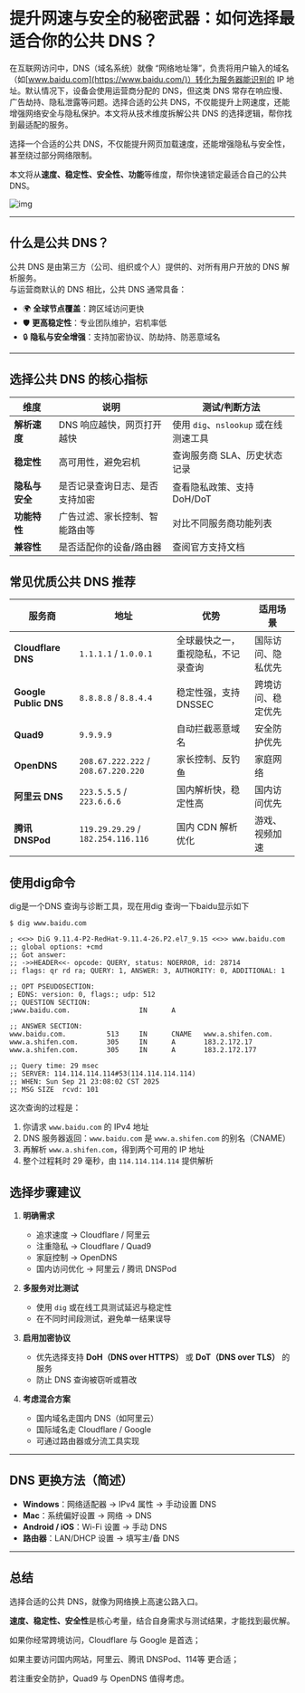 # 提升网速与安全的秘密武器：如何选择最适合你的公共 DNS？

在互联网访问中，DNS（域名系统）就像 “网络地址簿”，负责将用户输入的域名（如[www.baidu.com](https://www.baidu.com/)）转化为服务器能识别的 IP 地址。默认情况下，设备会使用运营商分配的 DNS，但这类 DNS 常存在响应慢、广告劫持、隐私泄露等问题。选择合适的公共 DNS，不仅能提升上网速度，还能增强网络安全与隐私保护。本文将从技术维度拆解公共 DNS 的选择逻辑，帮你找到最适配的服务。

选择一个合适的公共 DNS，不仅能提升网页加载速度，还能增强隐私与安全性，甚至绕过部分网络限制。

本文将从**速度、稳定性、安全性、功能**等维度，帮你快速锁定最适合自己的公共 DNS。

![img](https://imgoss.xgss.net/picgo-tx2025/QQ_1758469311923.png?tx)

---

## 什么是公共 DNS？

公共 DNS 是由第三方（公司、组织或个人）提供的、对所有用户开放的 DNS 解析服务。  
与运营商默认的 DNS 相比，公共 DNS 通常具备：

- 🌍 **全球节点覆盖**：跨区域访问更快  
- 🛡 **更高稳定性**：专业团队维护，宕机率低  
- 🔒 **隐私与安全增强**：支持加密协议、防劫持、防恶意域名

---

## 选择公共 DNS 的核心指标

| 维度           | 说明                           | 测试/判断方法                         |
| -------------- | ------------------------------ | ------------------------------------- |
| **解析速度**   | DNS 响应越快，网页打开越快     | 使用 `dig`、`nslookup` 或在线测速工具 |
| **稳定性**     | 高可用性，避免宕机             | 查询服务商 SLA、历史状态记录          |
| **隐私与安全** | 是否记录查询日志、是否支持加密 | 查看隐私政策、支持 DoH/DoT            |
| **功能特性**   | 广告过滤、家长控制、智能路由等 | 对比不同服务商功能列表                |
| **兼容性**     | 是否适配你的设备/路由器        | 查阅官方支持文档                      |



## 常见优质公共 DNS 推荐

| 服务商                | 地址                                | 优势                               | 适用场景           |
| --------------------- | ----------------------------------- | ---------------------------------- | ------------------ |
| **Cloudflare DNS**    | `1.1.1.1` / `1.0.0.1`               | 全球最快之一，重视隐私，不记录查询 | 国际访问、隐私优先 |
| **Google Public DNS** | `8.8.8.8` / `8.8.4.4`               | 稳定性强，支持 DNSSEC              | 跨境访问、稳定优先 |
| **Quad9**             | `9.9.9.9`                           | 自动拦截恶意域名                   | 安全防护优先       |
| **OpenDNS**           | `208.67.222.222` / `208.67.220.220` | 家长控制、反钓鱼                   | 家庭网络           |
| **阿里云 DNS**        | `223.5.5.5` / `223.6.6.6`           | 国内解析快，稳定性高               | 国内访问优先       |
| **腾讯 DNSPod**       | `119.29.29.29` / `182.254.116.116`  | 国内 CDN 解析优化                  | 游戏、视频加速     |



## 使用dig命令

dig是一个DNS 查询与诊断工具，现在用dig 查询一下baidu显示如下

```
$ dig www.baidu.com

; <<>> DiG 9.11.4-P2-RedHat-9.11.4-26.P2.el7_9.15 <<>> www.baidu.com
;; global options: +cmd
;; Got answer:
;; ->>HEADER<<- opcode: QUERY, status: NOERROR, id: 28714
;; flags: qr rd ra; QUERY: 1, ANSWER: 3, AUTHORITY: 0, ADDITIONAL: 1

;; OPT PSEUDOSECTION:
; EDNS: version: 0, flags:; udp: 512
;; QUESTION SECTION:
;www.baidu.com.                 IN      A

;; ANSWER SECTION:
www.baidu.com.          513     IN      CNAME   www.a.shifen.com.
www.a.shifen.com.       305     IN      A       183.2.172.17
www.a.shifen.com.       305     IN      A       183.2.172.177

;; Query time: 29 msec
;; SERVER: 114.114.114.114#53(114.114.114.114)
;; WHEN: Sun Sep 21 23:08:02 CST 2025
;; MSG SIZE  rcvd: 101
```

这次查询的过程是：

1. 你请求 `www.baidu.com` 的 IPv4 地址
2. DNS 服务器返回：`www.baidu.com` 是 `www.a.shifen.com` 的别名（CNAME）
3. 再解析 `www.a.shifen.com`，得到两个可用的 IP 地址
4. 整个过程耗时 29 毫秒，由 `114.114.114.114` 提供解析



## 选择步骤建议

1. **明确需求**  
   - 追求速度 → Cloudflare / 阿里云  
   - 注重隐私 → Cloudflare / Quad9  
   - 家庭控制 → OpenDNS  
   - 国内访问优化 → 阿里云 / 腾讯 DNSPod  

2. **多服务对比测试**  
   - 使用 `dig` 或在线工具测试延迟与稳定性  
   - 在不同时间段测试，避免单一结果误导

3. **启用加密协议**  
   - 优先选择支持 **DoH（DNS over HTTPS）** 或 **DoT（DNS over TLS）** 的服务  
   - 防止 DNS 查询被窃听或篡改

4. **考虑混合方案**  
   - 国内域名走国内 DNS（如阿里云）  
   - 国际域名走 Cloudflare / Google  
   - 可通过路由器或分流工具实现

---

## DNS 更换方法（简述）

- **Windows**：网络适配器 → IPv4 属性 → 手动设置 DNS  
- **Mac**：系统偏好设置 → 网络 → DNS  
- **Android / iOS**：Wi-Fi 设置 → 手动 DNS  
- **路由器**：LAN/DHCP 设置 → 填写主/备 DNS

---

## 总结

选择合适的公共 DNS，就像为网络换上高速公路入口。  

**速度、稳定性、安全性**是核心考量，结合自身需求与测试结果，才能找到最优解。  

如果你经常跨境访问，Cloudflare 与 Google 是首选；  

如果主要访问国内网站，阿里云、腾讯 DNSPod、114等 更合适；  

若注重安全防护，Quad9 与 OpenDNS 值得考虑。